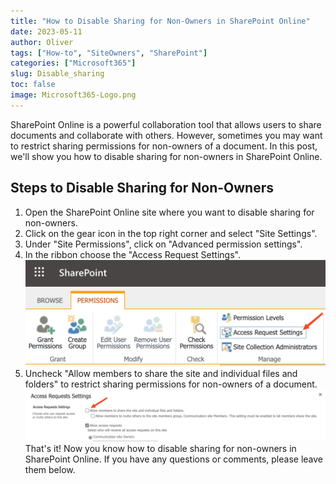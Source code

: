```yaml
---
title: "How to Disable Sharing for Non-Owners in SharePoint Online"
date: 2023-05-11
author: Oliver
tags: ["How-to", "SiteOwners", "SharePoint"]
categories: ["Microsoft365"]
slug: Disable_sharing
toc: false
image: Microsoft365-Logo.png
---
```


SharePoint Online is a powerful collaboration tool that allows users to share documents and collaborate with others. However, sometimes you may want to restrict sharing permissions for non-owners of a document. In this post, we'll show you how to disable sharing for non-owners in SharePoint Online.

## Steps to Disable Sharing for Non-Owners

1. Open the SharePoint Online site where you want to disable sharing for non-owners.
2. Click on the gear icon in the top right corner and select "Site Settings".
3. Under "Site Permissions", click on "Advanced permission settings".
4. In the ribbon choose the "Access Request Settings".
![Alt text](Permissions.png)
5. Uncheck "Allow members to share the site and individual files and folders" to restrict sharing permissions for non-owners of a document. 
![Alt text](Disable_Member-sharing.png)
That's it! Now you know how to disable sharing for non-owners in SharePoint Online. If you have any questions or comments, please leave them below.